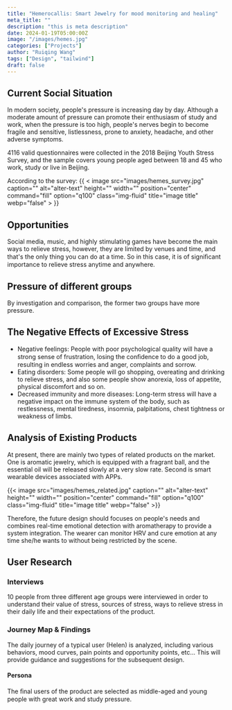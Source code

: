 ```yaml
---
title: "Hemerocallis: Smart Jewelry for mood monitoring and healing"
meta_title: ""
description: "this is meta description"
date: 2024-01-19T05:00:00Z
image: "/images/hemes.jpg"
categories: ["Projects"]
author: "Ruiqing Wang"
tags: ["Design", "tailwind"]
draft: false
---
```


## Current Social Situation

In modern society, people's pressure is increasing day by day. Although a moderate amount of pressure can promote their enthusiasm of study and work, when the pressure is too high, people's nerves begin to become fragile and sensitive, listlessness, prone to anxiety, headache, and other adverse symptoms.

4116 valid questionnaires were collected in the 2018 Beijing Youth Stress Survey, and the sample covers young people aged between 18 and 45 who work, study or live in Beijing.

According to the survey:
{{ < image src="images/hemes_survey.jpg" caption="" alt="alter-text" height="" width="" position="center" command="fill" option="q100" class="img-fluid" title="image title"  webp="false" > }}

## Opportunities
Social media, music, and highly stimulating games have become the main ways to relieve stress, however, they are limited by venues and time, and that's the only thing you can do at a time. So in this case, it is of signiﬁcant importance to relieve stress anytime and anywhere.


## Pressure of different groups
By investigation and comparison, the former two groups have more pressure.

<!-- {{ < image src="images/hemes_inves.jpg" caption="" alt="alter-text" height="" width="" position="center" command="fill" option="q100" class="img-fluid" title="image title"  webp="false" > }} -->

## The Negative Effects of Excessive Stress
* Negative feelings: People with poor psychological quality will have a strong sense of frustration, losing the conﬁdence to do a good job, resulting in endless worries and anger, complaints and sorrow.
* Eating disorders: Some people will go shopping, overeating and drinking to relieve stress, and also some people show anorexia, loss of appetite, physical discomfort and so on.
* Decreased immunity and more diseases: Long-term stress will have a negative impact on the immune system of the body, such as restlessness, mental tiredness, insomnia, palpitations, chest tightness or weakness of limbs. 

## Analysis of Existing Products
At present, there are mainly two types of related products on the market. One is aromatic jewelry, which is equipped with a fragrant ball, and the essential oil will be released slowly at a very slow rate. Second is smart wearable devices associated with APPs.

{{< image src="images/hemes_related.jpg" caption="" alt="alter-text" height="" width="" position="center" command="fill" option="q100" class="img-fluid" title="image title"  webp="false" >}}

Therefore, the future design should focuses on people's needs and combines real-time emotional detection with aromatherapy to provide a system integration. The wearer can monitor HRV and cure emotion at any time she/he wants to without being restricted by the scene.

## User Research
### Interviews
10 people from three different age groups were interviewed in order to understand their value of stress, sources of stress, ways to relieve stress in their daily life and their expectations of the product.

### Journey Map & Findings
The daily journey of a typical user (Helen) is analyzed, including various behaviors, mood curves, pain points and opportunity points, etc... This will provide guidance and suggestions for the subsequent design.

#### Persona
The ﬁnal users of the product are selected as middle-aged and young people with great work and study pressure.
